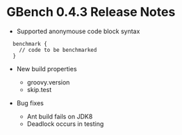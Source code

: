 # GBench 0.4.3 Release Notes #

  * Supported anonymouse code block syntax
```
  benchmark {
    // code to be benchmarked
  }
```

  * New build properties
    * groovy.version
    * skip.test

  * Bug fixes
    * Ant build fails on JDK8
    * Deadlock occurs in testing